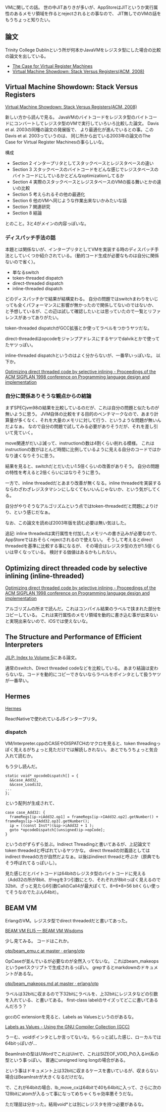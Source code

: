 VMに関しての話。
世の中JITありきが多いが、AppStoreはJITというか実行属性のあるメモリ領域を作るとrejectされるとの事なので、
JIT無しでのVMの話をもうちょっと知りたい。

## 論文

Trinity College Dublinという所が何本かJavaVMをレジスタ型にした場合の比較の論文を出している。

- [The Case for Virtual Register Machines](https://mural.maynoothuniversity.ie/10191/1/KC-Case-2003.pdf)
- [Virtual Machine Showdown: Stack Versus Registers(ACM, 2008)](https://dl.acm.org/doi/pdf/10.1145/1328195.1328197)

## Virtual Machine Showdown: Stack Versus Registers
 
[Virtual Machine Showdown: Stack Versus Registers(ACM, 2008)](https://dl.acm.org/doi/pdf/10.1145/1328195.1328197)

新しい方から読んで見る。
JavaVMのバイトコードをレジスタ型のバイトコードにコンバートしてレジスタ型のVMで実行していろいろ比較した論文。
Davis et al. 2003の同種の論文の発展版で、
より最適化が進んでいるとの事。このDavis et al. 2003っていうのは、
同じ所から出ている2003年の論文のThe Case for Virtual Register Machinesの事らしいな。

構成

- Section 2 インタープリタとしてスタックベースとレジスタベースの違い
- Section 3 スタックベースのバイトコードをどんな感じでレジスタベースのバイトコードにしているかとどんなoptimizationしてるか
- Section 4 実際のスタックベースとレジスタベースのVMの振る舞いとかの違いの比較
- Section 5 考えられるその他の最適化
- Section 6 他のVMへ同じような作業出来ないかみたいな話
- Section 7 関連研究
- Section 8 結論

とのこと。3と4がメインの内容っぽいな。

### ディスパッチ手法の話

本題とは関係ないが、インタープリタとしてVMを実装する時のディスパッチ手法としていくつか紹介されている。（動的コード生成が必要なものは自分に関係ないので省く）。

- 単なるswitch
- token-threaded dispatch
- direct-threaded dispatch
- inline-threaded dispatch

どのディスパッチかで結果が結構変わる。
自分の問題ではswitchまわりをいじっても全くパフォーマンスに影響が無かったので関係してないのではないか、
と予想しているが、この辺は試して確認したいとは思っていたので一覧とリファレンスがあってありがたい。

token-threaded dispatchがGCC拡張とか使ってラベルをつかうヤツだな。

direct-threadedはopcodeをジャンプアドレスにするヤツでdalvikとかで使ってたヤツっぽい。

inline-threaded dispatchというのはよく分からないが、一番早いっぽいな。
以下か。

[Optimizing direct threaded code by selective inlining - Proceedings of the ACM SIGPLAN 1998 conference on Programming language design and implementation](https://dl.acm.org/doi/10.1145/277650.277743)

### 自分に関係ありそうな観点からの結論

まずSPECjvm98の結果を比較しているのだが、これは自分の問題と似たものが無いように思う。
JVM自体の比較をする目的のベンチマークなので、あまり計算量が多くなく、それを大量のメモリに対して行う、というような問題が無いんだよなぁ。
なので自分の問題で試してみる必要がありそうだが、それを差し引いて見ていく。

move関連がだいぶ減って、instructionの数は4割くらい削れる模様。
これはinstructionの数がほとんど時間に比例しているように見える自分のコードではかなり速くなりそうに思う。

結果を見ると、switchだとだいたい1.5倍くらいの改善がありそう。
自分の問題の特性を考えると2倍くらいにはなりそうに思う。

一方で、inline threadedだとあまり改善が無くなる。inline threadedを実装するならわざわざレジスタマシンにしなくてもいいんじゃないか、という気がしてくる。

自分がやりそうなアルゴリズムという点ではtoken-threadedだと問題によりけり、という感じだなぁ。

なお、この論文を読めば2003年版を読む必要は無い気はした。

追記: inline threadedは実行属性を付加したメモリへの書き込みが必要なので、AppStoreではおそらくrejectされるので使えない。
そうして考えるとdirect threadedを基準に比較する事になるが、
その場合はレジスタ型の方が1.5倍くらいは早くなっている。
検討する価値はあるかもしれない。

## Optimizing direct threaded code by selective inlining  (inline-threaded)

[Optimizing direct threaded code by selective inlining - Proceedings of the ACM SIGPLAN 1998 conference on Programming language design and implementation](https://dl.acm.org/doi/10.1145/277650.277743)

アルゴリズムの所まで読んだ。これはコンパイル結果のラベルで挟まれた部分をコピーしている。
これは実行属性のメモリ領域を動的に書き込む事が出来ないと実現出来ないので、iOSでは使えないな。

## The Structure and Performance of Efficient Interpreters

[JILP: Index to Volume 5](https://jilp.org/vol5/)にある論文。

通常のswitch、Direct threaded codeなどを比較している。
あまり結論は変わらないな。コードを動的にコピーできないならラベルをポインタとして扱うヤツが一番早い。

## Hermes

[Hermes](https://hermesengine.dev/)

ReactNativeで使われているJSインタープリタ。

### dispatch

VM/Interpreter.cppのCASEやDISPATCHのマクロを見ると、token threadingっぽく見えるがちょっと見ただけでは解読しきれない。
あとでもうちょっと気合入れて読むか。

もう少し読んだ。

```
static void* opcodeDispatch[] = {
  &&case_Add32,
  &&case_Loadi32,
...
};
```

という配列が生成されて、

```
case case_Add32: {
  frameRegs[ip->iAdd32.op1] = frameRegs[ip->IAdd32.op2].getNumber() + frameRegs[ip->IAdd32.op3].getNumber();
  ip = ((const Inst*)(&ip->iAdd32 + 1 );
  goto *opcodeDispatch[(unsigned)ip->opCode];
}
```

というのがずらずら並ぶ。Indirect Threadingと書いてあるが、上記論文でtoken threadedと呼ばれているヤツかな。
direct threadの対義語としてはindirect threadの方が自然だよなぁ。以後はindirect threadと呼ぶか（原典でもそう呼ばれてるっぽいし）。

見た感じだとバイトコードは64bitのレジスタ型のバイトコードに見える（Add32の所が8bit、がregを3つ引数にとり、それぞれが8bitっぽく見えるので32bit、ざっと見たら6引数CallのCall4が最大ぽくて、8+6*8=56 bitくらい使ってそうなのでたぶん64bit）。

## BEAM VM

ErlangのVM。レジスタ型でdirect threadedだと書いてあった。

[BEAM VM ELI5 — BEAM VM Wisdoms](http://beam-wisdoms.clau.se/en/latest/eli5-vm.html)

少し見てみる。
コードはこれか。

[otp/beam_emu.c at master · erlang/otp](https://github.com/erlang/otp/blob/master/erts/emulator/beam/emu/beam_emu.c)

OpCaseが並んでいるが必要なのが全然入ってないな。
これはbeam_makeopsというperlスクリプトで生成されるっぽい。
grepするとmarkdownのドキュメントがあるな。

[otp/beam_makeops.md at master · erlang/otp](https://github.com/erlang/otp/blob/master/erts/emulator/internal_doc/beam_makeops.md)

ラベルは32bitに収まるので下32bitにラベルを、上32bitにレジスタなどの引数を入れている、と書いてある。
first-class labelのサイズってどこに書いてあるんだろう？

gccのC extensionを見ると、Labels as Valuesというのがあるな。

[Labels as Values - Using the GNU Compiler Collection (GCC)](https://gcc.gnu.org/onlinedocs/gcc-4.8.0/gcc/Labels-as-Values.html#Labels-as-Values)

うーむ、voidポインタとしか言ってないな。ちらっと試した感じ、ローカルでは64bitっぽいが…

BeamInstrの型はUWordでこれはUintで、これはSIZEOF_VOID_Pの入るint系の型という事っぽい。
普通にunsigned long longの場合がある。

という事はドキュメント上は32bitに収まるケースを書いているが、収まらない場合はBeamInstrが大きくなるだけだな。

で、これが64bitの場合、lb_move_cxは64bitで40も64bitに入って、さらに次の128bitにatomが入るって事になってめちゃくちゃ効率悪そうだな。

ただ理屈は分かった。結局void*とは別にレジスタを持つ必要があるな。